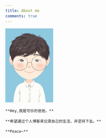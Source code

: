 ```yaml
---
title: About me
comments: true
---
```









<img src="/images/avatar.png" width="30%" height="30%">


```
**Hey,我是可乐的爸爸。**

**希望通过个人博客来记录自己的生活，并坚持下去。**

**Peace~**
```